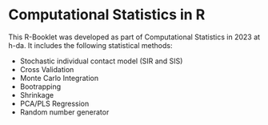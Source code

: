 # Computational Statistics in R
This R-Booklet was developed as part of Computational Statistics in 2023 at h-da. It includes the following statistical methods:
- Stochastic individual contact model (SIR and SIS)
- Cross Validation
- Monte Carlo Integration
- Bootrapping
- Shrinkage
- PCA/PLS Regression
- Random number generator

